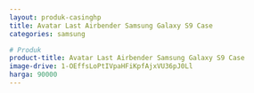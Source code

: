 ```yaml
---
layout: produk-casinghp
title: Avatar Last Airbender Samsung Galaxy S9 Case
categories: samsung

# Produk
product-title: Avatar Last Airbender Samsung Galaxy S9 Case
image-drive: 1-OEffsLoPtIVpaHFiKpfAjxVU36pJ0Ll
harga: 90000
---
```

